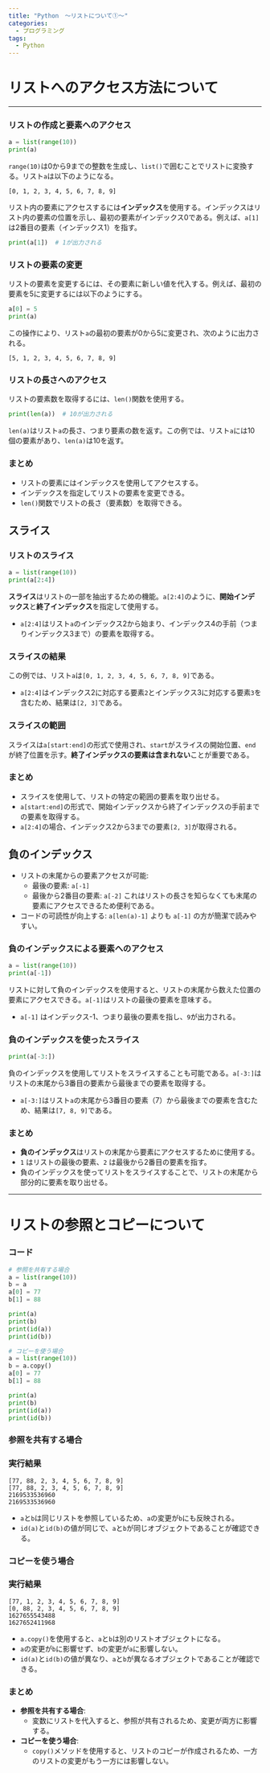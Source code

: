 ```yaml
---
title: "Python　～リストについて①～"
categories:
  - プログラミング
tags:
  - Python
---
```


# リストへのアクセス方法について

---

### リストの作成と要素へのアクセス

```python
a = list(range(10))
print(a)

```

`range(10)`は0から9までの整数を生成し、`list()`で囲むことでリストに変換する。リスト`a`は以下のようになる。

```
[0, 1, 2, 3, 4, 5, 6, 7, 8, 9]

```

リスト内の要素にアクセスするには**インデックス**を使用する。インデックスはリスト内の要素の位置を示し、最初の要素がインデックス0である。例えば、`a[1]`は2番目の要素（インデックス1）を指す。

```python
print(a[1])  # 1が出力される

```

### リストの要素の変更

リストの要素を変更するには、その要素に新しい値を代入する。例えば、最初の要素を5に変更するには以下のようにする。

```python
a[0] = 5
print(a)

```

この操作により、リスト`a`の最初の要素が0から5に変更され、次のように出力される。

```
[5, 1, 2, 3, 4, 5, 6, 7, 8, 9]

```

### リストの長さへのアクセス

リストの要素数を取得するには、`len()`関数を使用する。

```python
print(len(a))  # 10が出力される

```

`len(a)`はリスト`a`の長さ、つまり要素の数を返す。この例では、リスト`a`には10個の要素があり、`len(a)`は10を返す。

### まとめ

- リストの要素にはインデックスを使用してアクセスする。
- インデックスを指定してリストの要素を変更できる。
- `len()`関数でリストの長さ（要素数）を取得できる。

## スライス

### リストのスライス

```python
a = list(range(10))
print(a[2:4])

```

**スライス**はリストの一部を抽出するための機能。`a[2:4]`のように、**開始インデックス**と**終了インデックス**を指定して使用する。

- `a[2:4]`はリスト`a`のインデックス2から始まり、インデックス4の手前（つまりインデックス3まで）の要素を取得する。

### スライスの結果

この例では、リスト`a`は`[0, 1, 2, 3, 4, 5, 6, 7, 8, 9]`である。

- `a[2:4]`はインデックス2に対応する要素`2`とインデックス3に対応する要素`3`を含むため、結果は`[2, 3]`である。

### スライスの範囲

スライスは`a[start:end]`の形式で使用され、`start`がスライスの開始位置、`end`が終了位置を示す。**終了インデックスの要素は含まれない**ことが重要である。

### まとめ

- スライスを使用して、リストの特定の範囲の要素を取り出せる。
- `a[start:end]`の形式で、開始インデックスから終了インデックスの手前までの要素を取得する。
- `a[2:4]`の場合、インデックス2から3までの要素`[2, 3]`が取得される。

## 負のインデックス

- リストの末尾からの要素アクセスが可能:
    - 最後の要素: `a[-1]`
    - 最後から2番目の要素: `a[-2]`
    これはリストの長さを知らなくても末尾の要素にアクセスできるため便利である。
- コードの可読性が向上する:
`a[len(a)-1]` よりも `a[-1]` の方が簡潔で読みやすい。

### 負のインデックスによる要素へのアクセス

```python
a = list(range(10))
print(a[-1])

```

リストに対して負のインデックスを使用すると、リストの末尾から数えた位置の要素にアクセスできる。`a[-1]`はリストの最後の要素を意味する。

- `a[-1]` はインデックス-1、つまり最後の要素を指し、`9`が出力される。

### 負のインデックスを使ったスライス

```python
print(a[-3:])

```

負のインデックスを使用してリストをスライスすることも可能である。`a[-3:]`はリストの末尾から3番目の要素から最後までの要素を取得する。

- `a[-3:]`はリスト`a`の末尾から3番目の要素（7）から最後までの要素を含むため、結果は`[7, 8, 9]`である。

### まとめ

- **負のインデックス**はリストの末尾から要素にアクセスするために使用する。
- `1` はリストの最後の要素、`2` は最後から2番目の要素を指す。
- 負のインデックスを使ってリストをスライスすることで、リストの末尾から部分的に要素を取り出せる。

---

# リストの参照とコピーについて

### コード

```python
# 参照を共有する場合
a = list(range(10))
b = a
a[0] = 77
b[1] = 88

print(a)
print(b)
print(id(a))
print(id(b))

# コピーを使う場合
a = list(range(10))
b = a.copy()
a[0] = 77
b[1] = 88

print(a)
print(b)
print(id(a))
print(id(b))

```

### 参照を共有する場合

### 実行結果

```
[77, 88, 2, 3, 4, 5, 6, 7, 8, 9]
[77, 88, 2, 3, 4, 5, 6, 7, 8, 9]
2169533536960
2169533536960

```

- `a`と`b`は同じリストを参照しているため、`a`の変更が`b`にも反映される。
- `id(a)`と`id(b)`の値が同じで、`a`と`b`が同じオブジェクトであることが確認できる。

### コピーを使う場合

### 実行結果

```
[77, 1, 2, 3, 4, 5, 6, 7, 8, 9]
[0, 88, 2, 3, 4, 5, 6, 7, 8, 9]
1627655543488
1627652411968

```

- `a.copy()`を使用すると、`a`と`b`は別のリストオブジェクトになる。
- `a`の変更が`b`に影響せず、`b`の変更が`a`に影響しない。
- `id(a)`と`id(b)`の値が異なり、`a`と`b`が異なるオブジェクトであることが確認できる。

### まとめ

- **参照を共有する場合**:
    - 変数にリストを代入すると、参照が共有されるため、変更が両方に影響する。
- **コピーを使う場合**:
    - `copy()`メソッドを使用すると、リストのコピーが作成されるため、一方のリストの変更がもう一方には影響しない。